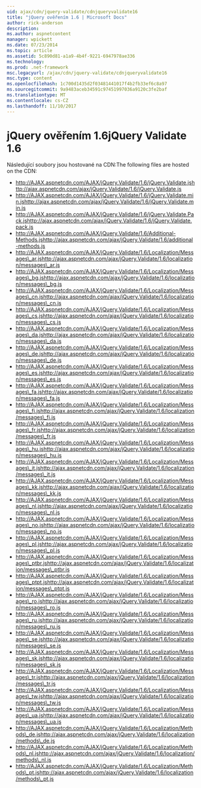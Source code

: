 ```yaml
---
uid: ajax/cdn/jquery-validate/cdnjqueryvalidate16
title: "jQuery ověřením 1.6 | Microsoft Docs"
author: rick-anderson
description: 
ms.author: aspnetcontent
manager: wpickett
ms.date: 07/23/2014
ms.topic: article
ms.assetid: 5c890d81-a1a9-4b4f-9221-6947978ae336
ms.technology: 
ms.prod: .net-framework
msc.legacyurl: /ajax/cdn/jquery-validate/cdnjqueryvalidate16
msc.type: content
ms.openlocfilehash: 1c700d1435d2f03481441017f4b2fb33ef6c8a97
ms.sourcegitcommit: 9a9483aceb34591c97451997036a9120c3fe2baf
ms.translationtype: MT
ms.contentlocale: cs-CZ
ms.lasthandoff: 11/10/2017
---
```

<a name="jquery-validate-16"></a><span data-ttu-id="d1d2b-102">jQuery ověřením 1.6</span><span class="sxs-lookup"><span data-stu-id="d1d2b-102">jQuery Validate 1.6</span></span>
====================
<span data-ttu-id="d1d2b-103">Následující soubory jsou hostované na CDN:</span><span class="sxs-lookup"><span data-stu-id="d1d2b-103">The following files are hosted on the CDN:</span></span>

- <span data-ttu-id="d1d2b-104">http://AJAX.aspnetcdn.com/AJAX/jQuery.Validate/1.6/jQuery.Validate.js</span><span class="sxs-lookup"><span data-stu-id="d1d2b-104">http://ajax.aspnetcdn.com/ajax/jQuery.Validate/1.6/jQuery.Validate.js</span></span>
- <span data-ttu-id="d1d2b-105">http://AJAX.aspnetcdn.com/AJAX/jQuery.Validate/1.6/jQuery.Validate.min.js</span><span class="sxs-lookup"><span data-stu-id="d1d2b-105">http://ajax.aspnetcdn.com/ajax/jQuery.Validate/1.6/jQuery.Validate.min.js</span></span>
- <span data-ttu-id="d1d2b-106">http://AJAX.aspnetcdn.com/AJAX/jQuery.Validate/1.6/jQuery.Validate.Pack.js</span><span class="sxs-lookup"><span data-stu-id="d1d2b-106">http://ajax.aspnetcdn.com/ajax/jQuery.Validate/1.6/jQuery.Validate.pack.js</span></span>
- <span data-ttu-id="d1d2b-107">http://AJAX.aspnetcdn.com/AJAX/jQuery.Validate/1.6/Additional-Methods.js</span><span class="sxs-lookup"><span data-stu-id="d1d2b-107">http://ajax.aspnetcdn.com/ajax/jQuery.Validate/1.6/additional-methods.js</span></span>
- <span data-ttu-id="d1d2b-108">http://AJAX.aspnetcdn.com/AJAX/jQuery.Validate/1.6/Localization/Messages\_ar.js</span><span class="sxs-lookup"><span data-stu-id="d1d2b-108">http://ajax.aspnetcdn.com/ajax/jQuery.Validate/1.6/localization/messages\_ar.js</span></span>
- <span data-ttu-id="d1d2b-109">http://AJAX.aspnetcdn.com/AJAX/jQuery.Validate/1.6/Localization/Messages\_bg.js</span><span class="sxs-lookup"><span data-stu-id="d1d2b-109">http://ajax.aspnetcdn.com/ajax/jQuery.Validate/1.6/localization/messages\_bg.js</span></span>
- <span data-ttu-id="d1d2b-110">http://AJAX.aspnetcdn.com/AJAX/jQuery.Validate/1.6/Localization/Messages\_cn.js</span><span class="sxs-lookup"><span data-stu-id="d1d2b-110">http://ajax.aspnetcdn.com/ajax/jQuery.Validate/1.6/localization/messages\_cn.js</span></span>
- <span data-ttu-id="d1d2b-111">http://AJAX.aspnetcdn.com/AJAX/jQuery.Validate/1.6/Localization/Messages\_cs.js</span><span class="sxs-lookup"><span data-stu-id="d1d2b-111">http://ajax.aspnetcdn.com/ajax/jQuery.Validate/1.6/localization/messages\_cs.js</span></span>
- <span data-ttu-id="d1d2b-112">http://AJAX.aspnetcdn.com/AJAX/jQuery.Validate/1.6/Localization/Messages\_da.js</span><span class="sxs-lookup"><span data-stu-id="d1d2b-112">http://ajax.aspnetcdn.com/ajax/jQuery.Validate/1.6/localization/messages\_da.js</span></span>
- <span data-ttu-id="d1d2b-113">http://AJAX.aspnetcdn.com/AJAX/jQuery.Validate/1.6/Localization/Messages\_de.js</span><span class="sxs-lookup"><span data-stu-id="d1d2b-113">http://ajax.aspnetcdn.com/ajax/jQuery.Validate/1.6/localization/messages\_de.js</span></span>
- <span data-ttu-id="d1d2b-114">http://AJAX.aspnetcdn.com/AJAX/jQuery.Validate/1.6/Localization/Messages\_es.js</span><span class="sxs-lookup"><span data-stu-id="d1d2b-114">http://ajax.aspnetcdn.com/ajax/jQuery.Validate/1.6/localization/messages\_es.js</span></span>
- <span data-ttu-id="d1d2b-115">http://AJAX.aspnetcdn.com/AJAX/jQuery.Validate/1.6/Localization/Messages\_fa.js</span><span class="sxs-lookup"><span data-stu-id="d1d2b-115">http://ajax.aspnetcdn.com/ajax/jQuery.Validate/1.6/localization/messages\_fa.js</span></span>
- <span data-ttu-id="d1d2b-116">http://AJAX.aspnetcdn.com/AJAX/jQuery.Validate/1.6/Localization/Messages\_fi.js</span><span class="sxs-lookup"><span data-stu-id="d1d2b-116">http://ajax.aspnetcdn.com/ajax/jQuery.Validate/1.6/localization/messages\_fi.js</span></span>
- <span data-ttu-id="d1d2b-117">http://AJAX.aspnetcdn.com/AJAX/jQuery.Validate/1.6/Localization/Messages\_fr.js</span><span class="sxs-lookup"><span data-stu-id="d1d2b-117">http://ajax.aspnetcdn.com/ajax/jQuery.Validate/1.6/localization/messages\_fr.js</span></span>
- <span data-ttu-id="d1d2b-118">http://AJAX.aspnetcdn.com/AJAX/jQuery.Validate/1.6/Localization/Messages\_hu.js</span><span class="sxs-lookup"><span data-stu-id="d1d2b-118">http://ajax.aspnetcdn.com/ajax/jQuery.Validate/1.6/localization/messages\_hu.js</span></span>
- <span data-ttu-id="d1d2b-119">http://AJAX.aspnetcdn.com/AJAX/jQuery.Validate/1.6/Localization/Messages\_it.js</span><span class="sxs-lookup"><span data-stu-id="d1d2b-119">http://ajax.aspnetcdn.com/ajax/jQuery.Validate/1.6/localization/messages\_it.js</span></span>
- <span data-ttu-id="d1d2b-120">http://AJAX.aspnetcdn.com/AJAX/jQuery.Validate/1.6/Localization/Messages\_kk.js</span><span class="sxs-lookup"><span data-stu-id="d1d2b-120">http://ajax.aspnetcdn.com/ajax/jQuery.Validate/1.6/localization/messages\_kk.js</span></span>
- <span data-ttu-id="d1d2b-121">http://AJAX.aspnetcdn.com/AJAX/jQuery.Validate/1.6/Localization/Messages\_nl.js</span><span class="sxs-lookup"><span data-stu-id="d1d2b-121">http://ajax.aspnetcdn.com/ajax/jQuery.Validate/1.6/localization/messages\_nl.js</span></span>
- <span data-ttu-id="d1d2b-122">http://AJAX.aspnetcdn.com/AJAX/jQuery.Validate/1.6/Localization/Messages\_no.js</span><span class="sxs-lookup"><span data-stu-id="d1d2b-122">http://ajax.aspnetcdn.com/ajax/jQuery.Validate/1.6/localization/messages\_no.js</span></span>
- <span data-ttu-id="d1d2b-123">http://AJAX.aspnetcdn.com/AJAX/jQuery.Validate/1.6/Localization/Messages\_pl.js</span><span class="sxs-lookup"><span data-stu-id="d1d2b-123">http://ajax.aspnetcdn.com/ajax/jQuery.Validate/1.6/localization/messages\_pl.js</span></span>
- <span data-ttu-id="d1d2b-124">http://AJAX.aspnetcdn.com/AJAX/jQuery.Validate/1.6/Localization/Messages\_ptbr.js</span><span class="sxs-lookup"><span data-stu-id="d1d2b-124">http://ajax.aspnetcdn.com/ajax/jQuery.Validate/1.6/localization/messages\_ptbr.js</span></span>
- <span data-ttu-id="d1d2b-125">http://AJAX.aspnetcdn.com/AJAX/jQuery.Validate/1.6/Localization/Messages\_ptpt.js</span><span class="sxs-lookup"><span data-stu-id="d1d2b-125">http://ajax.aspnetcdn.com/ajax/jQuery.Validate/1.6/localization/messages\_ptpt.js</span></span>
- <span data-ttu-id="d1d2b-126">http://AJAX.aspnetcdn.com/AJAX/jQuery.Validate/1.6/Localization/Messages\_ro.js</span><span class="sxs-lookup"><span data-stu-id="d1d2b-126">http://ajax.aspnetcdn.com/ajax/jQuery.Validate/1.6/localization/messages\_ro.js</span></span>
- <span data-ttu-id="d1d2b-127">http://AJAX.aspnetcdn.com/AJAX/jQuery.Validate/1.6/Localization/Messages\_ru.js</span><span class="sxs-lookup"><span data-stu-id="d1d2b-127">http://ajax.aspnetcdn.com/ajax/jQuery.Validate/1.6/localization/messages\_ru.js</span></span>
- <span data-ttu-id="d1d2b-128">http://AJAX.aspnetcdn.com/AJAX/jQuery.Validate/1.6/Localization/Messages\_se.js</span><span class="sxs-lookup"><span data-stu-id="d1d2b-128">http://ajax.aspnetcdn.com/ajax/jQuery.Validate/1.6/localization/messages\_se.js</span></span>
- <span data-ttu-id="d1d2b-129">http://AJAX.aspnetcdn.com/AJAX/jQuery.Validate/1.6/Localization/Messages\_sk.js</span><span class="sxs-lookup"><span data-stu-id="d1d2b-129">http://ajax.aspnetcdn.com/ajax/jQuery.Validate/1.6/localization/messages\_sk.js</span></span>
- <span data-ttu-id="d1d2b-130">http://AJAX.aspnetcdn.com/AJAX/jQuery.Validate/1.6/Localization/Messages\_tr.js</span><span class="sxs-lookup"><span data-stu-id="d1d2b-130">http://ajax.aspnetcdn.com/ajax/jQuery.Validate/1.6/localization/messages\_tr.js</span></span>
- <span data-ttu-id="d1d2b-131">http://AJAX.aspnetcdn.com/AJAX/jQuery.Validate/1.6/Localization/Messages\_tw.js</span><span class="sxs-lookup"><span data-stu-id="d1d2b-131">http://ajax.aspnetcdn.com/ajax/jQuery.Validate/1.6/localization/messages\_tw.js</span></span>
- <span data-ttu-id="d1d2b-132">http://AJAX.aspnetcdn.com/AJAX/jQuery.Validate/1.6/Localization/Messages\_ua.js</span><span class="sxs-lookup"><span data-stu-id="d1d2b-132">http://ajax.aspnetcdn.com/ajax/jQuery.Validate/1.6/localization/messages\_ua.js</span></span>
- <span data-ttu-id="d1d2b-133">http://AJAX.aspnetcdn.com/AJAX/jQuery.Validate/1.6/Localization/Methods\_de.js</span><span class="sxs-lookup"><span data-stu-id="d1d2b-133">http://ajax.aspnetcdn.com/ajax/jQuery.Validate/1.6/localization/methods\_de.js</span></span>
- <span data-ttu-id="d1d2b-134">http://AJAX.aspnetcdn.com/AJAX/jQuery.Validate/1.6/Localization/Methods\_nl.js</span><span class="sxs-lookup"><span data-stu-id="d1d2b-134">http://ajax.aspnetcdn.com/ajax/jQuery.Validate/1.6/localization/methods\_nl.js</span></span>
- <span data-ttu-id="d1d2b-135">http://AJAX.aspnetcdn.com/AJAX/jQuery.Validate/1.6/Localization/Methods\_pt.js</span><span class="sxs-lookup"><span data-stu-id="d1d2b-135">http://ajax.aspnetcdn.com/ajax/jQuery.Validate/1.6/localization/methods\_pt.js</span></span>
